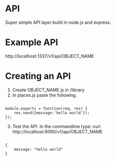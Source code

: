 API
====

Super simple API layer build in node.js and express.

Example API
====

http://localhost:1337/v1/api/OBJECT_NAME

Creating an API
====
1. Create OBJECT_NAME.js in /library
2. In places.js paste the following.  

<code>
module.exports = function(req, res) {
    res.send({message:'hello world'});
}); 
</code>

3. Test the API. In the commandline type: curl http://localhost:8080/v1/api/OBJECT_NAME

<code>
{
    message: "hello world"
}
</code>
